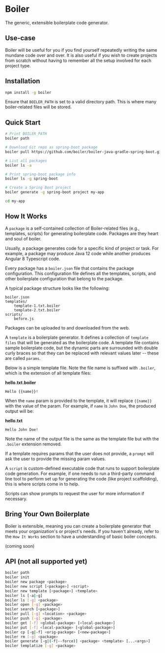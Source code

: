 # Boiler

The generic, extensible boilerplate code generator.

## Use-case

Boiler will be useful for you if you find yourself repeatedly writing the same 
mundane code over and over. It is also useful if you wish to create projects from
scratch without having to remember all the setup involved for each project type.

## Installation

```sh
npm install -g boiler
```

Ensure that `BOILER_PATH` is set to a valid directory path. This is where many
boiler-related files will be stored.

## Quick Start

```sh
# Print BOILER_PATH
boiler path

# Download Git repo as spring-boot package
boiler pull https://github.com/boiler/boiler-java-gradle-spring-boot.git spring-boot

# List all packages
boiler ls -a

# Print spring-boot package info
boiler ls -g spring-boot

# Create a Spring Boot project
boiler generate -g spring-boot project my-app

cd my-app
```

## How It Works


A `package` is a self-contained collection of Boiler-related files (e.g., templates,
scripts) for generating boilerplate code. Packages are they heart and soul of 
boiler. 

Usually, a package generates code for a specific kind of project or task. For 
example, a package may produce Java 12 code while another produces Angular 8 
Typescript code.

Every package has a `boiler.json` file that contains the package configuration. 
This configuration file defines all the templates, scripts, and other boilerplate 
configuration that belong to the package.

A typical package structure looks like the following:

```
boiler.json
templates/
    template-1.txt.boiler
    template-2.txt.boiler
scripts/
    before.js
```

Packages can be uploaded to and downloaded from the web.

A `template` is a boilerplate generator. It defines a collection of
`template files` that will be generated as the boilerplate code. A template file
contains sample boilerplate code, but the dynamic parts are surrounded with double
curly braces so that they can be replaced with relevant values later -- these are 
called `params`.

Below is a simple template file. Note the file name is suffixed with `.boiler`, 
which is the extension of all template files:

**hello.txt.boiler**
```
Hello {{name}}!
```

When the `name` param is provided to the template, it will replace `{{name}}` with
the value of the param. For example, if `name` is `John Doe`, the produced output
will be:

**hello.txt**
```
Hello John Doe!
```

Note the name of the output file is the same as the template file but with the `.boiler` extension removed.

If a template requires params that the user does not provide, a `prompt` will ask
the user to provide the missing param values.

A `script` is custom-defined executable code that runs to support boilerplate code
generation. For example, if one needs to run a third-party command line tool to 
perform set up for generating the code (like project scaffolding), this is where
scripts come in to help.

Scripts can show prompts to request the user for more information if necessary.

## Bring Your Own Boilerplate

Boiler is extensible, meaning you can create a boilerplate generator that meets your
organization's or project's needs. If you haven't already, refer to the 
`How It Works` section to have a understanding of basic boiler concepts.

(coming soon)

## API (not all supported yet)

```sh
boiler path
boiler init
boiler new package <package>
boiler new script [<package>] <script> 
boiler new template [<package>] <template>
boiler ls [-a|-g]
boiler ls [-g] <package> 
boiler open [-g] <package>
boiler search [<package>]
boiler pull [-g] <location> <package> 
boiler push [-g] <package>
boiler get [-f] <global-package> [<local-package>]
boiler put [-f] <local-package> [<global-package>]
boiler cp [-g|-f] <orig-package> [<new-package>]
boiler rm [-g] <package>
boiler generate [-g|(-f|--force)] <package> <template> [...<args>]
boiler templatize [-g] <package>
```